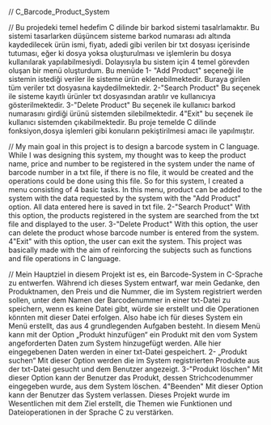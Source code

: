 // C_Barcode_Product_System


// Bu projedeki temel hedefim C dilinde bir barkod sistemi tasalrlamaktır. Bu sistemi tasarlarken düşüncem sisteme barkod numarası adı altında kaydedilecek ürün ismi, fiyatı, adedi gibi verilen bir txt dosyası içerisinde tutuması, eğer ki dosya yoksa oluşturulması ve işlemlerin bu dosya kullanılarak yapılabilmesiydi. Dolayısıyla bu sistem için 4 temel görevden oluşan bir menü oluşturdum. Bu menüde 1- "Add Product" seçeneği ile sistemin istediği veriler ile sisteme ürün eklenebilmektedir. Buraya girilen tüm veriler txt dosyasına kaydedilmektedir. 2-"Search Product" Bu seçenek ile sisteme kayıtlı ürünler txt dosyasından aratılır ve kullanıcıya gösterilmektedir. 3-"Delete Product" Bu seçenek ile kullanıcı barkod numarasını girdiği ürünü sistemden silebilmektedir. 4"Exit" bu seçenek ile kullanıcı sistemden çıkabilmektedir.  Bu proje temelde C dilinde fonksiyon,dosya işlemleri gibi konuların pekiştirilmesi amacı ile yapılmıştır. 


// My main goal in this project is to design a barcode system in C language. While I was designing this system, my thought was to keep the product name, price and number to be registered in the system under the name of barcode number in a txt file, if there is no file, it would be created and the operations could be done using this file. So for this system, I created a menu consisting of 4 basic tasks. In this menu, product can be added to the system with the data requested by the system with the "Add Product" option. All data entered here is saved in txt file. 2-"Search Product" With this option, the products registered in the system are searched from the txt file and displayed to the user. 3-"Delete Product" With this option, the user can delete the product whose barcode number is entered from the system. 4"Exit" with this option, the user can exit the system. This project was basically made with the aim of reinforcing the subjects such as functions and file operations in C language.


// Mein Hauptziel in diesem Projekt ist es, ein Barcode-System in C-Sprache zu entwerfen. Während ich dieses System entwarf, war mein Gedanke, den Produktnamen, den Preis und die Nummer, die im System registriert werden sollen, unter dem Namen der Barcodenummer in einer txt-Datei zu speichern, wenn es keine Datei gibt, würde sie erstellt und die Operationen könnten mit dieser Datei erfolgen. Also habe ich für dieses System ein Menü erstellt, das aus 4 grundlegenden Aufgaben besteht. In diesem Menü kann mit der Option „Produkt hinzufügen“ ein Produkt mit den vom System angeforderten Daten zum System hinzugefügt werden. Alle hier eingegebenen Daten werden in einer txt-Datei gespeichert. 2- „Produkt suchen“ Mit dieser Option werden die im System registrierten Produkte aus der txt-Datei gesucht und dem Benutzer angezeigt. 3-"Produkt löschen" Mit dieser Option kann der Benutzer das Produkt, dessen Strichcodenummer eingegeben wurde, aus dem System löschen. 4"Beenden" Mit dieser Option kann der Benutzer das System verlassen. Dieses Projekt wurde im Wesentlichen mit dem Ziel erstellt, die Themen wie Funktionen und Dateioperationen in der Sprache C zu verstärken.
